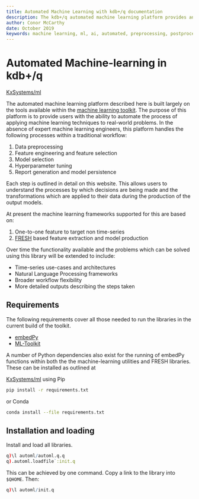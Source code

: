 ```yaml
---
title: Automated Machine Learning with kdb+/q documentation
description: The kdb+/q automated machine learning platform provides an architecture through which users can apply machine learning techniques to datasets in order to find the best models to predict a target of interest. This platform handles all parts of the machine learning workflow from the preprocessing of data to the export of models, descriptive images and reports outlining the success of the project. 
author: Conor McCarthy
date: October 2019
keywords: machine learning, ml, ai, automated, preprocessing, postprocessing, feature extraction, feature selection, statistics, interpretability, kdb+, q
---
```

# <i class="fas fa-share-alt"></i> Automated Machine-learning in kdb+/q



<i class="fab fa-github"></i>
[KxSystems/ml](https://github.com/kxsystems/automl/)

The automated machine learning platform described here is built largely on the tools available within the [machine learning toolkit](../toolkit/ml/toolkit). The purpose of this platform is to provide users with the ability to automate the process of applying machine learning techniques to real-world problems. In the absence of expert machine learning engineers, this platform handles the following processes within a traditional workflow:

1. Data preprocessing
2. Feature engineering and feature selection
3. Model selection
4. Hyperparameter tuning 
5. Report generation and model persistence

Each step is outlined in detail on this website. This allows users to understand the processes by which decisions are being made and the transformations which are applied to their data during the production of the output models.

At present the machine learning frameworks supported for this are based on:

1. One-to-one feature to target non time-series
2. [FRESH](../toolkit/ml/fresh) based feature extraction and model production


Over time the functionality available and the problems which can be solved using this library will be extended to include:

-   Time-series use-cases and architectures
-   Natural Language Processing frameworks
-   Broader workflow flexibility
-   More detailed outputs describing the steps taken


## Requirements

The following requirements cover all those needed to run the libraries in the current build of the toolkit.

-   [embedPy](../embedpy/index.md)
-   [ML-Toolkit](../toolkit/index.md)

A number of Python dependencies also exist for the running of embedPy functions within both the the machine-learning utilities and FRESH libraries.
These can be installed as outlined at

<i class="fab fa-github"></i>
[KxSystems/ml](https://github.com/kxsystems/automl)
using Pip

```bash
pip install -r requirements.txt
```

or Conda

```bash
conda install --file requirements.txt
```


## Installation and loading

Install and load all libraries.

```q
q)\l automl/automl.q.q
q).automl.loadfile`:init.q
```

This can be achieved by one command.
Copy a link to the library into `$QHOME`.
Then:

```q
q)\l automl/init.q
```

